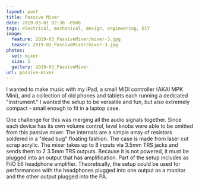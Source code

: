 ```yaml
---
layout: post
title: Passive Mixer
date: 2019-03-01 02:30 -0500
tags: electrical, mechanical, design, engineering, DIY
image:
  feature: 2019-03_PassiveMixer/mixer-3.jpg
  teaser: 2019-03_PassiveMixer/mixer-3.jpg
photos:
  set: mixer
  size: 5
  gallery: 2019-03_PassiveMixer
url: passive-mixer
---
```


I wanted to make music with my iPad, a small MIDI controller (AKAI MPK Mini), and a collection of old phones and tablets each running a dedicated "instrument." I wanted the setup to be versatile and fun, but also extremely compact - small enough to fit in a laptop case. 

One challenge for this was merging all the audio signals together. Since each device has its own volume control, level knobs were able to be omitted from this passive mixer. The internals are a simple array of resistors soldered in a "dead bug" floating fashion. The case is made from laser cut scrap acrylic. The mixer takes up to 8 inputs via 3.5mm TRS jacks and sends them to 2 3.5mm TRS outputs. Because it is not powered, it must be plugged into an output that has amplification. Part of the setup includes as FiiO E6 headphone amplifier. Theoretically, the setup could be used for performances with the headphones plugged into one output as a monitor and the other output plugged into the PA.